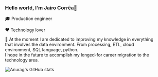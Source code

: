 ### Hello world, I'm Jairo Corrêa👋

🎓 Production engineer

❤ Technology lover

🌱 At the moment I am dedicated to improving my knowledge in everything that involves the data environment. From processing, ETL, cloud environment, SQL language, python.   
I hope in the future to accomplish my longed-for career migration to the technology area.


![Anurag's GitHub stats](https://github-readme-stats.vercel.app/api?username=jairocorrea22&show_icons=true)

